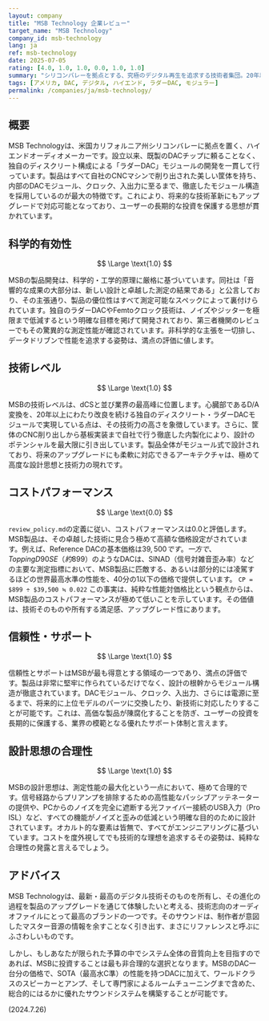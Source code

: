 ```yaml
---
layout: company
title: "MSB Technology 企業レビュー"
target_name: "MSB Technology"
company_id: msb-technology
lang: ja
ref: msb-technology
date: 2025-07-05
rating: [4.0, 1.0, 1.0, 0.0, 1.0, 1.0]
summary: "シリコンバレーを拠点とする、究極のデジタル再生を追求する技術者集団。20年以上にわたり自社開発を続けるディスクリート・ラダーDACを核に、測定性能の限界に挑む。その製品はモジュール構造によるアップグレード性を前提に設計されており、長期的な価値を保証する。しかし、その技術的理想の追求は価格に一切の妥協を許さず、同等以上の測定性能を持つ製品が1/40以下の価格で存在するため、コストパフォーマンスはゼロ評価となる。エンジニアリングの頂点と、その対価を体現するブランドである。"
tags: [アメリカ, DAC, デジタル, ハイエンド, ラダーDAC, モジュラー]
permalink: /companies/ja/msb-technology/
---
```


## 概要

MSB Technologyは、米国カリフォルニア州シリコンバレーに拠点を置く、ハイエンドオーディオメーカーです。設立以来、既製のDACチップに頼ることなく、独自のディスクリート構成による「ラダーDAC」モジュールの開発を一貫して行っています。製品はすべて自社のCNCマシンで削り出された美しい筐体を持ち、内部のDACモジュール、クロック、入出力に至るまで、徹底したモジュール構造を採用しているのが最大の特徴です。これにより、将来的な技術革新にもアップグレードで対応可能となっており、ユーザーの長期的な投資を保護する思想が貫かれています。

## 科学的有効性

$$ \Large \text{1.0} $$

MSBの製品開発は、科学的・工学的原理に厳格に基づいています。同社は「音響的な成果の大部分は、新しい設計と卓越した測定の結果である」と公言しており、その主張通り、製品の優位性はすべて測定可能なスペックによって裏付けられています。独自のラダーDACやFemtoクロック技術は、ノイズやジッターを極限まで低減するという明確な目標を掲げて開発されており、第三者機関のレビューでもその驚異的な測定性能が確認されています。非科学的な主張を一切排し、データドリブンで性能を追求する姿勢は、満点の評価に値します。

## 技術レベル

$$ \Large \text{1.0} $$

MSBの技術レベルは、dCSと並び業界の最高峰に位置します。心臓部であるD/A変換を、20年以上にわたり改良を続ける独自のディスクリート・ラダーDACモジュールで実現している点は、その技術力の高さを象徴しています。さらに、筐体のCNC削り出しから基板実装まで自社で行う徹底した内製化により、設計のポテンシャルを最大限に引き出しています。製品全体がモジュール式で設計されており、将来のアップグレードにも柔軟に対応できるアーキテクチャは、極めて高度な設計思想と技術力の現れです。

## コストパフォーマンス

$$ \Large \text{0.0} $$

`review_policy.md`の定義に従い、コストパフォーマンスは0.0と評価します。MSB製品は、その卓越した技術に見合う極めて高額な価格設定がされています。例えば、Reference DACの基本価格は$39,500です。一方で、Topping D90SE（約$899）のようなDACは、SINAD（信号対雑音歪み率）などの主要な測定指標において、MSB製品に匹敵する、あるいは部分的には凌駕するほどの世界最高水準の性能を、40分の1以下の価格で提供しています。
`CP = $899 ÷ $39,500 ≒ 0.022`
この事実は、純粋な性能対価格比という観点からは、MSB製品のコストパフォーマンスが極めて低いことを示しています。その価値は、技術そのものや所有する満足感、アップグレード性にあります。

## 信頼性・サポート

$$ \Large \text{1.0} $$

信頼性とサポートはMSBが最も得意とする領域の一つであり、満点の評価です。製品は非常に堅牢に作られているだけでなく、設計の根幹からモジュール構造が徹底されています。DACモジュール、クロック、入出力、さらには電源に至るまで、将来的に上位モデルのパーツに交換したり、新技術に対応したりすることが可能です。これは、高価な製品が陳腐化することを防ぎ、ユーザーの投資を長期的に保護する、業界の模範となる優れたサポート体制と言えます。

## 設計思想の合理性

$$ \Large \text{1.0} $$

MSBの設計思想は、測定性能の最大化という一点において、極めて合理的です。信号経路からプリアンプを排除するための高性能なパッシブアッテネーターの提供や、PCからのノイズを完全に遮断する光ファイバー接続のUSB入力（Pro ISL）など、すべての機能がノイズと歪みの低減という明確な目的のために設計されています。オカルト的な要素は皆無で、すべてがエンジニアリングに基づいています。コストを度外視してでも技術的な理想を追求するその姿勢は、純粋な合理性の発露と言えるでしょう。

## アドバイス

MSB Technologyは、最新・最高のデジタル技術そのものを所有し、その進化の過程を製品のアップグレードを通じて体験したいと考える、技術志向のオーディオファイルにとって最高のブランドの一つです。そのサウンドは、制作者が意図したマスター音源の情報を余すことなく引き出す、まさにリファレンスと呼ぶにふさわしいものです。

しかし、もしあなたが限られた予算の中でシステム全体の音質向上を目指すのであれば、MSBに投資することは最も非合理的な選択となります。MSBのDAC一台分の価格で、SOTA（最高水C準）の性能を持つDACに加えて、ワールドクラスのスピーカーとアンプ、そして専門家によるルームチューニングまで含めた、総合的にはるかに優れたサウンドシステムを構築することが可能です。

(2024.7.26)
